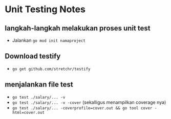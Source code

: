 # Unit Testing Notes

## langkah-langkah melakukan proses unit test
* Jalankan `go mod init namaproject`

## Download testify
* `go get github.com/stretchr/testify`

## menjalankan file test
* `go test ./salary/... -v`
* `go test ./salary/... -v -cover` (sekalligus menampilkan coverage nya)
* `go test ./salary/... -coverprofile=cover.out && go tool cover -html=cover.out`